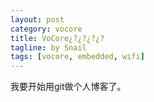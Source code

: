 ```yaml
---
layout: post
category: vocore
title: VoCore¿?¿?¿?¿?
tagline: by Snail
tags: [vocore, embedded, wifi]
---
```


我要开始用git做个人博客了。
